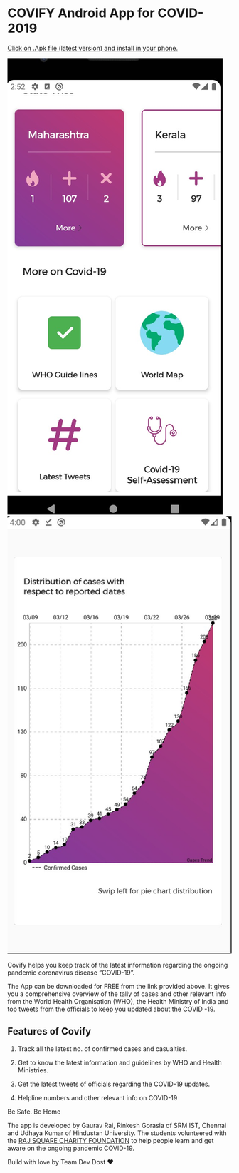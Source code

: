 # COVIFY Android App for COVID-2019

[Click on .Apk file (latest version) and install in your phone.](https://github.com/udhay24/helfy_covid-19/releases)

![demo picture](https://github.com/udhay24/Covify_covid-19/blob/master/Figures/Image1.jpeg)
![demo picture](https://github.com/udhay24/Covify_covid-19/blob/master/Figures/IMage2.jpeg)

Covify helps you keep track of the latest information regarding the ongoing pandemic coronavirus disease “COVID-19”. 

The App can be downloaded for FREE from the link provided above. It gives you a comprehensive overview of the tally of cases and other relevant info from the World Health Organisation (WHO), the Health Ministry of India and top tweets from the officials to keep you updated about the COVID -19. 

## Features of Covify 

1. Track all the latest no. of confirmed cases and casualties. 

2. Get to know the latest information and guidelines by WHO and Health Ministries. 

3. Get the latest tweets of officials regarding the COVID-19 updates. 

4. Helpline numbers and other relevant info on COVID-19

Be Safe. Be Home

The app is developed by Gaurav Rai, Rinkesh Gorasia of SRM IST, Chennai and Udhaya Kumar of Hindustan University. The students volunteered with the [RAJ SQUARE CHARITY FOUNDATION](https://www.rajsquare.com) to help people learn and get aware on the ongoing pandemic COVID-19.


Build with love by Team Dev Dost ❤
